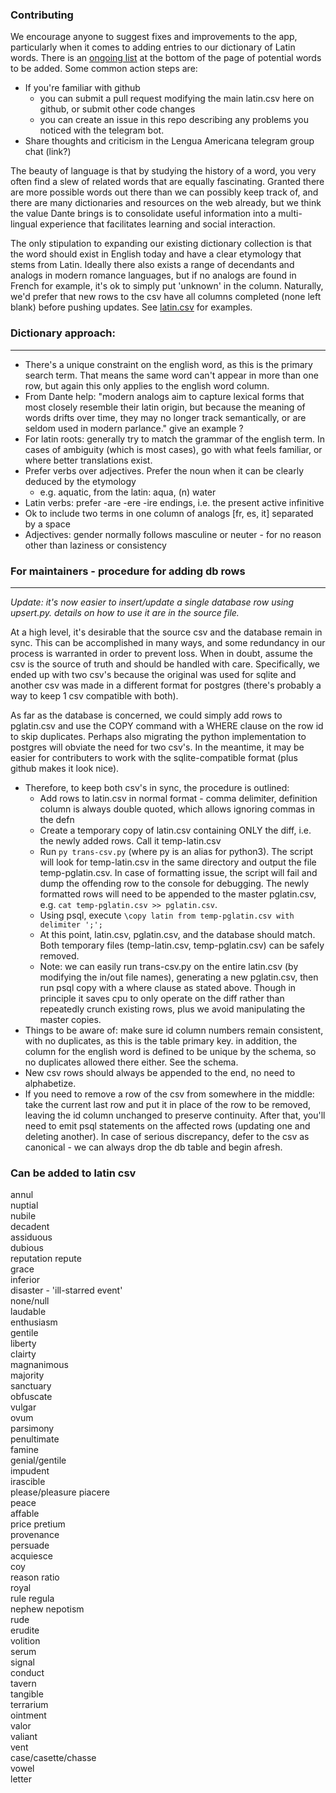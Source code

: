 ### Contributing
We encourage anyone to suggest fixes and improvements to the app, particularly when it comes to adding entries to our dictionary of Latin words. There is an [ongoing list](#can-be-added-to-latin-csv) at the bottom of the page of potential words to be added. Some common action steps are:
- If you're familiar with github
    - you can submit a pull request modifying the main latin.csv here on github, or submit other code changes
    - you can create an issue in this repo describing any problems you noticed with the telegram bot.
- Share thoughts and criticism in the Lengua Americana telegram group chat (link?)

The beauty of language is that by studying the history of a word, you very often find a slew of related words that are equally fascinating. Granted there are more possible words out there than we can possibly keep track of, and there are many dictionaries and resources on the web already, but we think the value Dante brings is to consolidate useful information into a multi-lingual experience that facilitates learning and social interaction.

The only stipulation to expanding our existing dictionary collection is that the word should exist in English today and have a clear etymology that stems from Latin. Ideally there also exists a range of decendants and analogs in modern romance languages, but if no analogs are found in French for example, it's ok to simply put 'unknown' in the column. Naturally, we'd prefer that new rows to the csv have all columns completed (none left blank) before pushing updates. See [latin.csv](/latin.csv) for examples.

### Dictionary approach:
-------
- There's a unique constraint on the english word, as this is the primary search term. That means the same word can't appear in more than one row, but again this only applies to the english word column.
- From Dante help: "modern analogs aim to capture lexical forms that most closely resemble their latin origin, but because the meaning of words drifts over time, they may no longer track semantically, or are seldom used in modern parlance." give an example ?  
- For latin roots: generally try to match the grammar of the english term. In cases of ambiguity (which is most cases), go with what feels familiar, or where better translations exist.
- Prefer verbs over adjectives. Prefer the noun when it can be clearly deduced by the etymology 
    - e.g. aquatic, from the latin: aqua, (n) water
- Latin verbs: prefer -are -ere -ire endings, i.e. the present active infinitive
- Ok to include two terms in one column of analogs [fr, es, it] separated by a space
- Adjectives: gender normally follows masculine or neuter -  for no reason other than laziness or consistency

### For maintainers - procedure for adding db rows
-------
*Update: it's now easier to insert/update a single database row using upsert.py. details on how to use it are in the source file.*

At a high level, it's desirable that the source csv and the database remain in sync. This can be accomplished in many ways, and some redundancy in our process is warranted in order to prevent loss. When in doubt, assume the csv is the source of truth and should be handled with care. Specifically, we ended up with two csv's because the original was used for sqlite and another csv was made in a different format for postgres (there's probably a way to keep 1 csv compatible with both).

As far as the database is concerned, we could simply add rows to pglatin.csv and use the COPY command with a WHERE clause on the row id to skip duplicates. Perhaps also migrating the python implementation to postgres will obviate the need for two csv's. In the meantime, it may be easier for contributers to work with the sqlite-compatible format (plus github makes it look nice). 

- Therefore, to keep both csv's in sync, the procedure is outlined:
    - Add rows to latin.csv in normal format - comma delimiter, definition column is always double quoted, which allows ignoring commas in the defn
    - Create a temporary copy of latin.csv containing ONLY the diff, i.e. the newly added rows. Call it temp-latin.csv
    - Run `py trans-csv.py` (where py is an alias for python3). The script will look for temp-latin.csv in the same directory and output the file temp-pglatin.csv. In case of formatting issue, the script will fail and dump the offending row to the console for debugging. The newly formatted rows will need to be appended to the master pglatin.csv, e.g. `cat temp-pglatin.csv >> pglatin.csv`.
    - Using psql, execute `\copy latin from temp-pglatin.csv with delimiter ';';`
    - At this point, latin.csv, pglatin.csv, and the database should match. Both temporary files (temp-latin.csv, temp-pglatin.csv) can be safely removed.
    - Note: we can easily run trans-csv.py on the entire latin.csv (by modifying the in/out file names), generating a new pglatin.csv, then run psql copy with a where clause as stated above. Though in principle it saves cpu to only operate on the diff rather than repeatedly crunch existing rows, plus we avoid manipulating the master copies. 
- Things to be aware of: make sure id column numbers remain consistent, with no duplicates, as this is the table primary key. in addition, the column for the english word is defined to be unique by the schema, so no duplicates allowed there either. See the schema.
- New csv rows should always be appended to the end, no need to alphabetize.
- If you need to remove a row of the csv from somewhere in the middle: take the current last row and put it in place of the row to be removed, leaving the id column unchanged to preserve continuity. After that, you'll need to emit psql statements on the affected rows (updating one and deleting another). In case of serious discrepancy, defer to the csv as canonical - we can always drop the db table and begin afresh.

### Can be added to latin csv
annul  
nuptial  
nubile  
decadent  
assiduous  
dubious  
reputation repute  
grace  
inferior  
disaster - 'ill-starred event'  
none/null  
laudable  
enthusiasm  
gentile  
liberty  
clairty  
magnanimous  
majority  
sanctuary  
obfuscate  
vulgar  
ovum  
parsimony  
penultimate  
famine  
genial/gentile  
impudent  
irascible  
please/pleasure piacere  
peace  
affable  
price pretium  
provenance  
persuade  
acquiesce  
coy  
reason ratio  
royal  
rule regula  
nephew nepotism  
rude  
erudite  
volition  
serum  
signal  
conduct  
tavern  
tangible  
terrarium  
ointment  
valor  
valiant  
vent  
case/casette/chasse  
vowel  
letter  
